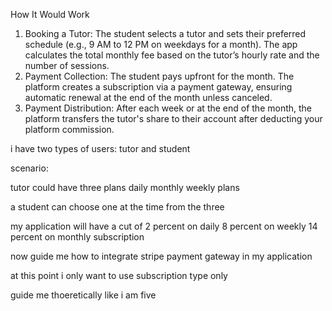 How It Would Work

1. Booking a Tutor:
   The student selects a tutor and sets their preferred schedule (e.g., 9 AM to 12 PM on weekdays for a month).
   The app calculates the total monthly fee based on the tutor’s hourly rate and the number of sessions.
2. Payment Collection:
   The student pays upfront for the month.
   The platform creates a subscription via a payment gateway, ensuring automatic renewal at the end of the month unless canceled.
3. Payment Distribution:
   After each week or at the end of the month, the platform transfers the tutor's share to their account after deducting your platform commission.

i have two types of users: tutor and student

scenario:

tutor could have three plans daily monthly weekly plans

a student can choose one at the time from the three

my application will have a cut of 2 percent on daily 8 percent on weekly 14 percent on monthly subscription

now guide me how to integrate stripe payment gateway in my application

at this point i only want to use subscription type only

guide me thoeretically like i am five
